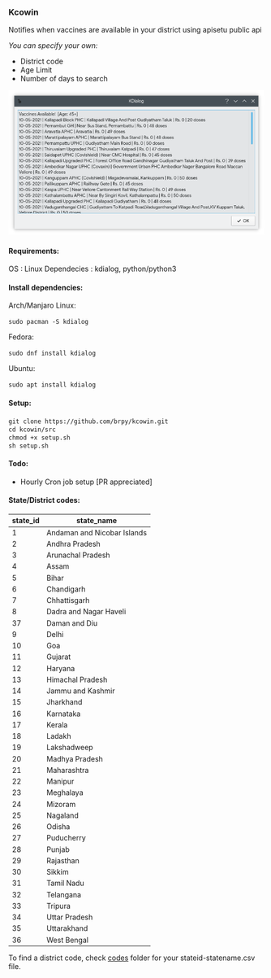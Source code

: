 ### Kcowin


Notifies when vaccines are available in your district using apisetu public api


*You can specify your own:*

- District code
- Age Limit
- Number of days to search


![kdialog](/src/img/kdialog.png)


#### Requirements:

OS : Linux
Dependecies : kdialog, python/python3

#### Install dependencies:

Arch/Manjaro Linux:

`sudo pacman -S kdialog`

Fedora:

`sudo dnf install kdialog`

Ubuntu:

`sudo apt install kdialog`

#### Setup:

```
git clone https://github.com/brpy/kcowin.git
cd kcowin/src
chmod +x setup.sh
sh setup.sh
```


#### Todo:

- Hourly Cron job setup [PR appreciated]

#### State/District codes:

|state_id | state_name|
|---------|------------|
1|Andaman and Nicobar Islands
2|Andhra Pradesh
3|Arunachal Pradesh
4|Assam
5|Bihar
6|Chandigarh
7|Chhattisgarh
8|Dadra and Nagar Haveli
37|Daman and Diu
9|Delhi
10|Goa
11|Gujarat
12|Haryana
13|Himachal Pradesh
14|Jammu and Kashmir
15|Jharkhand
16|Karnataka
17|Kerala
18|Ladakh
19|Lakshadweep
20|Madhya Pradesh
21|Maharashtra
22|Manipur
23|Meghalaya
24|Mizoram
25|Nagaland
26|Odisha
27|Puducherry
28|Punjab
29|Rajasthan
30|Sikkim
31|Tamil Nadu
32|Telangana
33|Tripura
34|Uttar Pradesh
35|Uttarakhand
36|West Bengal

To find a district code, check [codes](/codes/) folder for your stateid-statename.csv file.
